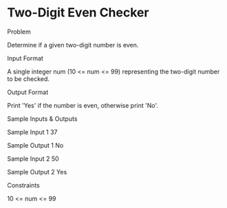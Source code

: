 # Two-Digit Even Checker

Problem


Determine if a given two-digit number is even.


Input Format

A single integer num (10 <= num <= 99) representing the two-digit number to be checked.


Output Format

Print 'Yes' if the number is even, otherwise print 'No'.


Sample Inputs & Outputs

Sample Input 1
37

Sample Output 1
No



Sample Input 2
50

Sample Output 2
Yes



Constraints

10 <= num <= 99


